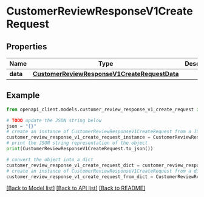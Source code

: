 # CustomerReviewResponseV1CreateRequest


## Properties

Name | Type | Description | Notes
------------ | ------------- | ------------- | -------------
**data** | [**CustomerReviewResponseV1CreateRequestData**](CustomerReviewResponseV1CreateRequestData.md) |  | 

## Example

```python
from openapi_client.models.customer_review_response_v1_create_request import CustomerReviewResponseV1CreateRequest

# TODO update the JSON string below
json = "{}"
# create an instance of CustomerReviewResponseV1CreateRequest from a JSON string
customer_review_response_v1_create_request_instance = CustomerReviewResponseV1CreateRequest.from_json(json)
# print the JSON string representation of the object
print(CustomerReviewResponseV1CreateRequest.to_json())

# convert the object into a dict
customer_review_response_v1_create_request_dict = customer_review_response_v1_create_request_instance.to_dict()
# create an instance of CustomerReviewResponseV1CreateRequest from a dict
customer_review_response_v1_create_request_from_dict = CustomerReviewResponseV1CreateRequest.from_dict(customer_review_response_v1_create_request_dict)
```
[[Back to Model list]](../README.md#documentation-for-models) [[Back to API list]](../README.md#documentation-for-api-endpoints) [[Back to README]](../README.md)


